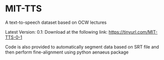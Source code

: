 # MIT-TTS
A text-to-speech dataset based on OCW lectures

Latest Version: 0.1: Download at the following link:
https://tinyurl.com/MIT-TTS-0-1

Code is also provided to automatically segment data based on SRT file and then perform fine-alignment using python aenaeus package

